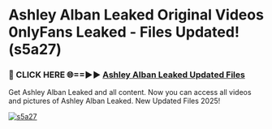 # Ashley Alban Leaked Original Videos 0nlyFans Leaked - Files Updated! (s5a27)

<h3>🔴 CLICK HERE 🌐==►► <a href="https://best4dudes.click/HH4t6V" rel="nofollow">Ashley Alban Leaked Updated Files</a></h3>

Get Ashley Alban Leaked and all content. Now you can access all videos and pictures of Ashley Alban Leaked. New Updated Files 2025!

[![s5a27](https://github.com/user-attachments/assets/8c521d6e-e6e3-4a75-9320-d58ab9d79d5b)](https://best4dudes.click/HH4t6V)

